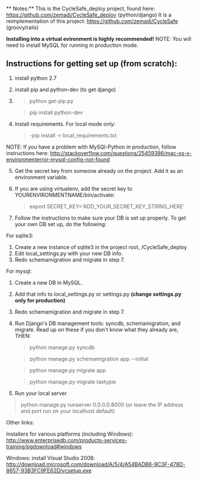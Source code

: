 ** Notes:**
 This is the CycleSafe_deploy project, found here: https://github.com/zemadi/CycleSafe_deploy (python/django)
 It is a reimplementation of this project: https://github.com/zemadi/CycleSafe (groovy/rails)

**Installing into a virtual evironment is highly recommended!**
NOTE: You will need to install MySQL for running in production mode.

## Instructions for getting set up (from scratch):
1. install python 2.7
2. install pip and python-dev (to get django)
3. > python get-pip.py

   > pip install python-dev
 
4. Install requirements.
 For local mode only: 
   > -pip install -r local_requirements.txt
  
  NOTE: If you have a problem with MySQl-Python in production, follow instructions here: http://stackoverflow.com/questions/25459386/mac-os-x-environmenterror-mysql-config-not-found

5. Get the secret key from someone already on the project. Add it as an environment variable. 
6. If you are using virtualenv, add the secret key to YOURENVIRONMENTNAME/bin/activate:
 
   > export SECRET_KEY='ADD_YOUR_SECRET_KEY_STRING_HERE'

7. Follow the instructions to make sure your DB is set up properly.
  To get your own DB set up, do the following:
  
  For sqlite3:
   1. Create a new instance of sqlite3 in the project root, /CycleSafe_deploy
   2. Edit local_settings.py with your new DB info.
   3. Redo schemamigration and migrate in step 7.
  
  
 For mysql:
   1. Create a new DB in MySQL.
   2. Add that info to local_settings.py or settings.py **(change settings.py only for production)** 
   3. Redo schemamigration and migrate in step 7.

8. Run Django's DB management tools: syncdb, schemamigration, and migrate. Read up on these if you don't know what they already are, THEN:
   > python manage.py syncdb

   > python manage.py schemamigration app --initial
   
   > python manage.py migrate app
   
   > python manage.py migrate tastypie
   
9. Run your local server
  > python manage.py runserver 0.0.0.0:8000 (or leave the IP address and port run on your localhost default)
  
Other links:

 Installers for various platforms (including Windows):
     http://www.enterprisedb.com/products-services-training/pgdownload#windows

 Windows: install Visual Studio 2008:
   http://download.microsoft.com/download/A/5/4/A54BADB6-9C3F-478D-8657-93B3FC9FE62D/vcsetup.exe
